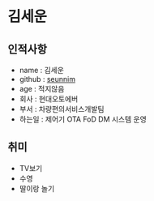 # 김세운

## 인적사항

- name : 김세운
- github : [seunnim](https://github.com/seunnim)
- age : 적지않음
- 회사 : 현대오토에버
- 부서 : 차량편의서비스개발팀
- 하는일 : 제어기 OTA FoD DM 시스템 운영

## 취미

- TV보기
- 수영
- 딸이랑 놀기